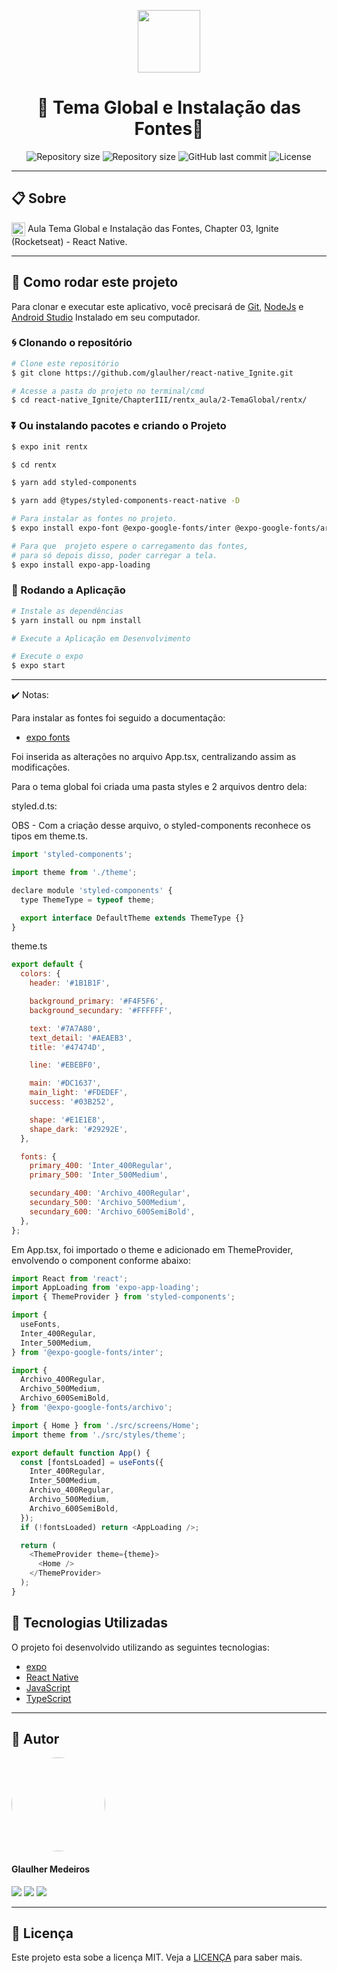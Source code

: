 <p align="center" >
  <img align="center" src="https://d33wubrfki0l68.cloudfront.net/554c3b0e09cf167f0281fda839a5433f2040b349/ecfc9/img/header_logo.svg" width="100" />
</p>

<h1 align="center"> 
  🚀 Tema Global e Instalação das Fontes🚀
</h1>

<p align="center" >
  <img alt="Repository size" src="https://img.shields.io/badge/Mobile-react--native-blue?style=for-the-badge">

  <img alt="Repository size" src="https://img.shields.io/npm/types/typescript?style=for-the-badge">

  <img alt="GitHub last commit" src="https://img.shields.io/github/last-commit/glaulher/react-native_Ignite?style=for-the-badge">

  <img alt="License" src="https://img.shields.io/badge/license-MIT-blue.svg?style=for-the-badge" />
</p>

---

## 📋 Sobre

<img align="center" src="https://d33wubrfki0l68.cloudfront.net/554c3b0e09cf167f0281fda839a5433f2040b349/ecfc9/img/header_logo.svg" width="22" /> Aula Tema Global e Instalação das Fontes, Chapter 03, Ignite (Rocketseat) - React Native.

---

## 📂 Como rodar este projeto

Para clonar e executar este aplicativo, você precisará de [Git](https://git-scm.com), [NodeJs](https://nodejs.org/en/) e [Android Studio](https://developer.android.com/studio) Instalado em seu computador.

### 🌀 Clonando o repositório

```bash
# Clone este repositório
$ git clone https://github.com/glaulher/react-native_Ignite.git

# Acesse a pasta do projeto no terminal/cmd
$ cd react-native_Ignite/ChapterIII/rentx_aula/2-TemaGlobal/rentx/
```

### ⏬ Ou instalando pacotes e criando o Projeto

```bash
$ expo init rentx  

$ cd rentx  

$ yarn add styled-components

$ yarn add @types/styled-components-react-native -D 

# Para instalar as fontes no projeto.
$ expo install expo-font @expo-google-fonts/inter @expo-google-fonts/archivo

# Para que  projeto espere o carregamento das fontes,
# para só depois disso, poder carregar a tela.
$ expo install expo-app-loading

```
### 🎲 Rodando a Aplicação

```bash
# Instale as dependências
$ yarn install ou npm install

# Execute a Aplicação em Desenvolvimento

# Execute o expo
$ expo start
```

---
✔️ Notas:

Para instalar as fontes foi seguido a documentação:
- [expo fonts](https://docs.expo.dev/guides/using-custom-fonts/)

Foi inserida as alterações no arquivo App.tsx,
centralizando assim as modificações.

Para o tema global foi criada uma pasta styles e 2 arquivos dentro dela:

styled.d.ts:

OBS - Com a criação desse arquivo, o styled-components reconhece os tipos em theme.ts.

```javascript
import 'styled-components';

import theme from './theme';

declare module 'styled-components' {
  type ThemeType = typeof theme;

  export interface DefaultTheme extends ThemeType {}
}

```

theme.ts


```javascript
export default {
  colors: {
    header: '#1B1B1F',

    background_primary: '#F4F5F6',
    background_secundary: '#FFFFFF',

    text: '#7A7A80',
    text_detail: '#AEAEB3',
    title: '#47474D',

    line: '#EBEBF0',

    main: '#DC1637',
    main_light: '#FDEDEF',
    success: '#03B252',

    shape: '#E1E1E8',
    shape_dark: '#29292E',
  },

  fonts: {
    primary_400: 'Inter_400Regular',
    primary_500: 'Inter_500Medium',

    secundary_400: 'Archivo_400Regular',
    secundary_500: 'Archivo_500Medium',
    secundary_600: 'Archivo_600SemiBold',
  },
};

```

Em App.tsx, foi importado o theme e adicionado em ThemeProvider, envolvendo o component conforme abaixo:

```javascript
import React from 'react';
import AppLoading from 'expo-app-loading';
import { ThemeProvider } from 'styled-components';

import {
  useFonts,
  Inter_400Regular,
  Inter_500Medium,
} from '@expo-google-fonts/inter';

import {
  Archivo_400Regular,
  Archivo_500Medium,
  Archivo_600SemiBold,
} from '@expo-google-fonts/archivo';

import { Home } from './src/screens/Home';
import theme from './src/styles/theme';

export default function App() {
  const [fontsLoaded] = useFonts({
    Inter_400Regular,
    Inter_500Medium,
    Archivo_400Regular,
    Archivo_500Medium,
    Archivo_600SemiBold,
  });
  if (!fontsLoaded) return <AppLoading />;

  return (
    <ThemeProvider theme={theme}>
      <Home />
    </ThemeProvider>
  );
}

```


## 🚀 Tecnologias Utilizadas

O projeto foi desenvolvido utilizando as seguintes tecnologias:

- [expo](https://docs.expo.dev/)
- [React Native](https://reactnative.dev)
- [JavaScript](https://developer.mozilla.org/pt-BR/docs/Web/JavaScript)
- [TypeScript](https://www.typescriptlang.org)

---


## 🧑 Autor

<img style="border-radius: 80px;" src="https://glaulher.github.io/assets/img/sample/avatar.jpeg" width="150px;" alt=""/>
 <h4>Glaulher Medeiros</h4>

<p align="left">
<span style="inline-block;">
  <a href="https://www.linkedin.com/in/glaulher-medeiros-03799967/" target="_blank"><img src="https://img.shields.io/badge/LinkedIn-0077B5?style=for-the-badge&logo=linkedin&logoColor=white" ></a>
</span>
<span style="inline-block;">
  <a href="https://glaulher.github.io/" target="_blank"><img src="https://img.shields.io/badge/github.io-gray?style=for-the-badge&logo=github&logoColor=white" ></a>
</span>

<span style="inline-block;">
  <a href="https://terminaldopenguin.blogspot.com/" target="_blank"><img src="https://img.shields.io/badge/blog-orange?style=for-the-badge&logo=blogger&logoColor=white"></a>
</span>
</p>

---

## 📝 Licença

Este projeto esta sobe a licença MIT. Veja a [LICENÇA](https://github.com/glaulher/react-native_Ignite/blob/main/LICENSE) para saber mais.
<br>